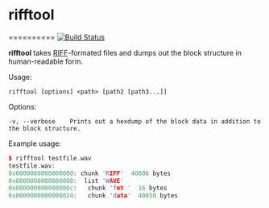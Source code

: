 # rifftool
==========
[![Build Status](https://travis-ci.org/willkirkby/rifftool.svg?branch=master)](https://travis-ci.org/willkirkby/rifftool) 

**rifftool** takes [RIFF](https://en.wikipedia.org/wiki/Resource_Interchange_File_Format)-formated files and dumps out the block structure in human-readable form.

Usage:

```
rifftool [options] <path> [path2 [path3...]]
```
 
Options:

```
-v, --verbose    Prints out a hexdump of the block data in addition to the block structure. 
```

Example usage:

```cpp
$ rifftool testfile.wav 
testfile.wav: 
0x0000000000000000: chunk 'RIFF'  40886 bytes
0x0000000000000008:  list 'WAVE'
0x000000000000000c:   chunk 'fmt '  16 bytes
0x0000000000000024:   chunk 'data'  40850 bytes
```
